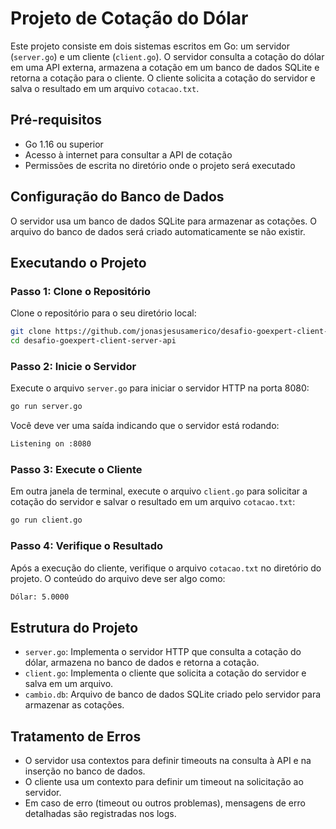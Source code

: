 # Projeto de Cotação do Dólar

Este projeto consiste em dois sistemas escritos em Go: um servidor (`server.go`) e um cliente (`client.go`). O servidor consulta a cotação do dólar em uma API externa, armazena a cotação em um banco de dados SQLite e retorna a cotação para o cliente. O cliente solicita a cotação do servidor e salva o resultado em um arquivo `cotacao.txt`.

## Pré-requisitos

- Go 1.16 ou superior
- Acesso à internet para consultar a API de cotação
- Permissões de escrita no diretório onde o projeto será executado

## Configuração do Banco de Dados

O servidor usa um banco de dados SQLite para armazenar as cotações. O arquivo do banco de dados será criado automaticamente se não existir.

## Executando o Projeto

### Passo 1: Clone o Repositório

Clone o repositório para o seu diretório local:

```sh
git clone https://github.com/jonasjesusamerico/desafio-goexpert-client-server-api.git
cd desafio-goexpert-client-server-api
```

### Passo 2: Inicie o Servidor

Execute o arquivo `server.go` para iniciar o servidor HTTP na porta 8080:

```sh
go run server.go
```

Você deve ver uma saída indicando que o servidor está rodando:

```sh
Listening on :8080
```

### Passo 3: Execute o Cliente

Em outra janela de terminal, execute o arquivo `client.go` para solicitar a cotação do servidor e salvar o resultado em um arquivo `cotacao.txt`:

```sh
go run client.go
```

### Passo 4: Verifique o Resultado

Após a execução do cliente, verifique o arquivo `cotacao.txt` no diretório do projeto. O conteúdo do arquivo deve ser algo como:

```sh
Dólar: 5.0000
```

## Estrutura do Projeto

- `server.go`: Implementa o servidor HTTP que consulta a cotação do dólar, armazena no banco de dados e retorna a cotação.
- `client.go`: Implementa o cliente que solicita a cotação do servidor e salva em um arquivo.
- `cambio.db`: Arquivo de banco de dados SQLite criado pelo servidor para armazenar as cotações.

## Tratamento de Erros

- O servidor usa contextos para definir timeouts na consulta à API e na inserção no banco de dados.
- O cliente usa um contexto para definir um timeout na solicitação ao servidor.
- Em caso de erro (timeout ou outros problemas), mensagens de erro detalhadas são registradas nos logs.

